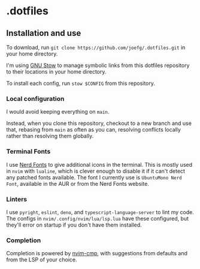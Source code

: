# .dotfiles

## Installation and use

To download, run `git clone https://github.com/joefg/.dotfiles.git` in your home
directory.

I'm using [GNU Stow](https://www.gnu.org/software/stow/) to manage symbolic
links from this dotfiles repository to their locations in your home directory.

To install each config, run `stow $CONFIG` from this repository.

### Local configuration

I would avoid keeping everything on `main`.

Instead, when you clone this repository, checkout to a new branch and use that,
rebasing from `main` as often as you can, resolving conflicts locally rather
than resolving them globally.

### Terminal Fonts

I use [Nerd Fonts](https://www.nerdfonts.com/) to give additional icons in the
terminal. This is mostly used in `nvim` with `lualine`, which is clever enough
to disable it if it can't detect any patched fonts available. The font I
currently use is `UbuntuMono Nerd Font`, available in the AUR or from the Nerd
Fonts website.

### Linters

I use `pyright`, `eslint`, `deno`, and `typescript-language-server` to lint my
code. The configs in `nvim/.config/nvim/lua/lsp.lua` have these configured, but
they'll error on startup if you don't have them installed.

### Completion

Completion is powered by [nvim-cmp](https://github.com/hrsh7th/nvim-cmp), with
suggestions from defaults and from the LSP of your choice.
